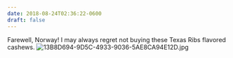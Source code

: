 ```yaml
---
date: 2018-08-24T02:36:22-0600
draft: false
---
```


Farewell, Norway! I may always regret not buying these Texas Ribs flavored cashews. ![13B8D694-9D5C-4933-9036-5AE8CA94E12D.jpg](http://ianwhitney.micro.blog/uploads/2018/a204398906.jpg)

